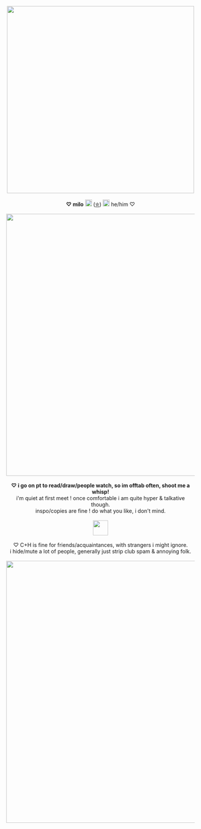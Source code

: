 <p align="center">
<img src="https://imgur.com/4f5KVNU.png"width="500px">
<br><br><b>♡ milo</b> <img src="https://imgur.com/FK6OOrC.png" height="18px"> (<a href="https://en.pronouns.page/@GUNSLINGERZ">✮</a>) <img src="https://imgur.com/iErU70c.png" height="18px"> he/him ♡</a><br><br>
  <img src="https://imgur.com/kxVonET.png" width="700px">
  <br><br><b>♡ i go on pt to read/draw/people watch, so im offtab often, shoot me a whisp!</b>
  <br>i'm quiet at first meet ! once comfortable i am quite hyper & talkative though.
  <br>inspo/copies are fine ! do what you like, i don't mind.</a><br><br>
   <img src="https://i.imgur.com/Nk8YzNv.gif" width="40px"></a><br><br>
  ♡ C+H is fine for friends/acquaintances, with strangers i might ignore.</b>
  <br>i hide/mute a lot of people, generally just strip club spam & annoying folk.<br><br><b>
   <img src="https://imgur.com/kxVonET.png" width="700px">
